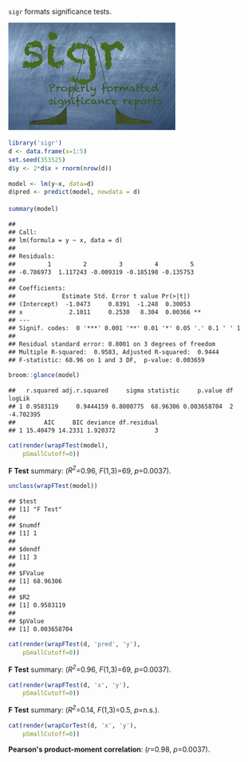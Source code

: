 `sigr` formats significance tests.

![](sigr.png)

``` r
library('sigr')
d <- data.frame(x=1:5)
set.seed(353525)
d$y <- 2*d$x + rnorm(nrow(d))
```

``` r
model <- lm(y~x, data=d)
d$pred <- predict(model, newdata = d)

summary(model)
```

    ## 
    ## Call:
    ## lm(formula = y ~ x, data = d)
    ## 
    ## Residuals:
    ##         1         2         3         4         5 
    ## -0.786973  1.117243 -0.009319 -0.185198 -0.135753 
    ## 
    ## Coefficients:
    ##             Estimate Std. Error t value Pr(>|t|)   
    ## (Intercept)  -1.0473     0.8391  -1.248  0.30053   
    ## x             2.1011     0.2530   8.304  0.00366 **
    ## ---
    ## Signif. codes:  0 '***' 0.001 '**' 0.01 '*' 0.05 '.' 0.1 ' ' 1
    ## 
    ## Residual standard error: 0.8001 on 3 degrees of freedom
    ## Multiple R-squared:  0.9583, Adjusted R-squared:  0.9444 
    ## F-statistic: 68.96 on 1 and 3 DF,  p-value: 0.003659

``` r
broom::glance(model)
```

    ##   r.squared adj.r.squared     sigma statistic     p.value df    logLik
    ## 1 0.9583119     0.9444159 0.8000775  68.96306 0.003658704  2 -4.702395
    ##        AIC     BIC deviance df.residual
    ## 1 15.40479 14.2331 1.920372           3

``` r
cat(render(wrapFTest(model),
    pSmallCutoff=0))
```

**F Test** summary: (<i>R<sup>2</sup></i>=0.96, *F*(1,3)=69, *p*=0.0037).

``` r
unclass(wrapFTest(model))
```

    ## $test
    ## [1] "F Test"
    ## 
    ## $numdf
    ## [1] 1
    ## 
    ## $dendf
    ## [1] 3
    ## 
    ## $FValue
    ## [1] 68.96306
    ## 
    ## $R2
    ## [1] 0.9583119
    ## 
    ## $pValue
    ## [1] 0.003658704

``` r
cat(render(wrapFTest(d, 'pred', 'y'),
    pSmallCutoff=0))
```

**F Test** summary: (<i>R<sup>2</sup></i>=0.96, *F*(1,3)=69, *p*=0.0037).

``` r
cat(render(wrapFTest(d, 'x', 'y'),
    pSmallCutoff=0))
```

**F Test** summary: (<i>R<sup>2</sup></i>=0.14, *F*(1,3)=0.5, *p*=n.s.).

``` r
cat(render(wrapCorTest(d, 'x', 'y'),
    pSmallCutoff=0))
```

**Pearson's product-moment correlation**: (*r*=0.98, *p*=0.0037).
